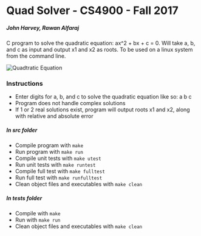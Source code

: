# Quad Solver - CS4900 - Fall 2017
##### John Harvey, Rawan Alfaraj

C program to solve the quadratic equation: ax^2 + bx + c = 0. Will take a, b, and c as input and output x1 and x2 as roots. To be used on a linux system from the command line.


![Quadtratic Equation](http://tutorial.math.lamar.edu/Classes/Alg/SolveQuadraticEqnSummary_files/eq0002P.gif)


### Instructions

* Enter digits for a, b, and c to solve the quadratic equation like so: a b c
* Program does not handle complex solutions
* If 1 or 2 real solutions exist, program will output roots x1 and x2, along with relative and absolute error

##### In src folder
* Compile program with `make`
* Run program with `make run`
* Compile unit tests with `make utest`
* Run unit tests with `make runtest`
* Compile full test with `make fulltest`
* Run full test with `make runfulltest`
* Clean object files and executables with `make clean`

##### In tests folder
* Compile with `make`
* Run with `make run`
* Clean object files and executables with `make clean`
